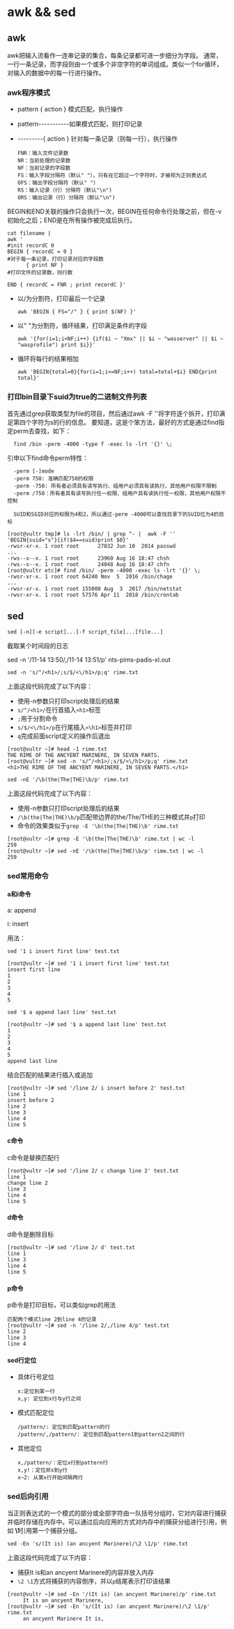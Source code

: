 # awk && sed

## awk

awk把输入流看作一连串记录的集合，每条记录都可进一步细分为字段。
通常，一行一条记录，而字段则由一个或多个非空字符的单词组成。类似一个for循环，对输入的数据中的每一行进行操作。

### awk程序模式

- pattern { action }    模式匹配，执行操作

- pattern-----------如果模式匹配，则打印记录

- ---------{ action }   针对每一条记录（则每一行），执行操作

      FNR：输入文件记录数
      NR：当前处理的记录数
      NF：当前记录的字段数
      FS：输入字段分隔符（默认" "），只有在它超过一个字符时，才被视为正则表达式
      OFS：输出字段分隔符（默认" "）
      RS：输入记录（行）分隔符（默认"\n")
      ORS：输出记录（行）分隔符（默认"\n")

BEGIN和END关联的操作只会执行一次，BEGIN在任何命令行处理之前，但在-v初始化之后；END是在所有操作被完成后执行。

```shell
cat filename |
awk '
#init recordC 0
BEGIN { recordC = 0 }
#对于每一条记录，打印记录对应的字段数
      { print NF }
#打印文件的记录数，则行数

END { recordC = FNR ; print recordC }'
```

- 以/为分割符，打印最后一个记录

      awk 'BEGIN { FS="/" } { print $(NF) }'

- 以" "为分割符，循环结果，打印满足条件的字段

      awk '{for(i=1;i<NF;i++) {if($i ~ "Xmx" || $i ~ "wasserver" || $i ~ "wasprofile") print $i}}'

- 循环将每行的结果相加

      awk 'BEGIN{total=0}{for(i=1;i<=NF;i++) total=total+$i} END{print total}'

### 打印bin目录下suid为true的二进制文件列表

首先通过grep获取类型为file的项目，然后通过awk -F ''将字符逐个拆开，打印满足第四个字符为s的行的信息。
要知道，这是个笨方法，最好的方式是通过find指定perm去查找，如下：

      find /bin -perm -4000 -type f -exec ls -lrt '{}' \;

引申以下find命令perm特性：

      -perm [-]mode
      -perm 750: 准确匹配750的权限
      -perm -750: 所有者必须具有读写执行、组用户必须具有读执行，其他用户权限不限制
      -perm /750：所有者具有读写执行任一权限、组用户具有读执行任一权限，其他用户权限不控制

      SUID和SGID对应的权限为4和2，所以通过-perm -4000可以查找目录下的SUID位为4的目标

```console
[root@vultr tmp]# ls -lrt /bin/ | grep ^- |  awk -F ''  'BEGIN{suid="s"}{if($4==suid)print $0}'
-rwsr-xr-x. 1 root root      27832 Jun 10  2014 passwd
...
-rws--x--x. 1 root root      23960 Aug 16 18:47 chsh
-rws--x--x. 1 root root      24048 Aug 16 18:47 chfn
[root@vultr etc]# find /bin/ -perm -4000 -exec ls -lrt '{}' \;
-rwsr-xr-x. 1 root root 64240 Nov  5  2016 /bin/chage
...
-rwsr-xr-x. 1 root root 155000 Aug  3  2017 /bin/netstat
-rwsr-xr-x. 1 root root 57576 Apr 11  2018 /bin/crontab
```

## sed

`sed [-n][-e script]...[-f script_file]...[file...]`

截取某个时间段的日志

sed -n '/11-14 13:50/,/11-14 13:51/p' nts-pims-padis-xl.out

`sed -n 's/^/<h1>/;s/$/<\/h1>/p;q' rime.txt`

上面这段代码完成了以下内容：

- 使用-n参数只打印script处理后的结果
- `s/^/<h1>/`在行首插入`<h1>`标签
- `;`用于分割命令
- `s/$/<\/h1>/p`在行尾插入`<\h1>`标签并打印
- `q`完成前面script定义的操作后退出

```console
[root@vultr ~]# head -1 rime.txt 
THE RIME OF THE ANCYENT MARINERE, IN SEVEN PARTS.
[root@vultr ~]# sed -n 's/^/<h1>/;s/$/<\/h1>/p;q' rime.txt 
<h1>THE RIME OF THE ANCYENT MARINERE, IN SEVEN PARTS.</h1>
```

`sed -nE '/\b(the|The|THE)\b/p' rime.txt`

上面这段代码完成了以下内容：

- 使用-n参数只打印script处理后的结果
- `/\b(the|The|THE)\b/p`匹配带边界的the/The/THE的三种模式并`p`打印
- 命令的效果类似于`grep -E '\b(the|The|THE)\b' rime.txt`

```console
[root@vultr ~]# grep -E '\b(the|The|THE)\b' rime.txt | wc -l
259
[root@vultr ~]# sed -nE '/\b(the|The|THE)\b/p' rime.txt | wc -l
259
```

### sed常用命令

#### a和i命令

a: append

i: insert

用法：

`sed '1 i insert first line' test.txt`

```console
[root@vultr ~]# sed '1 i insert first line' test.txt 
insert first line
1
2
3
4
5
```

`sed '$ a append last line' test.txt`

```console
[root@vultr ~]# sed '$ a append last line' test.txt
1
2
3
4
5
append last line
```

结合匹配的结果进行插入或追加

```console
[root@vultr ~]# sed '/line 2/ i insert before 2' test.txt
line 1
insert before 2
line 2
line 3
line 4
line 5
```

#### c命令

c命令是替换匹配行

```console
[root@vultr ~]# sed '/line 2/ c change line 2' test.txt
line 1
change line 2
line 3
line 4
line 5
```

#### d命令

d命令是删除目标

```console
[root@vultr ~]# sed '/line 2/ d' test.txt
line 1
line 3
line 4
line 5
```

#### p命令

p命令是打印目标，可以类似grep的用法

```console
匹配两个模式line 2到line 4的记录
[root@vultr ~]# sed -n '/line 2/,/line 4/p' test.txt
line 2
line 3
line 4
```

#### sed行定位

- 具体行号定位

      x:定位到某一行
      x,y: 定位到x行与y行之间

- 模式匹配定位

      /pattern/: 定位到匹配pattern的行
      /pattern/,/pattern/: 定位到匹配pattern1到pattern2之间的行

- 其他定位

      x,/pattern/：定位x行到pattern行
      x,y!：定位非x到y行
      x~2: 从第x行开始间隔两行

### sed后向引用

当正则表达式的一个模式的部分或全部字符由一队括号分组时，它对内容进行捕获并临时存储在内存中。可以通过后向应用的方式对内存中的捕获分组进行引用，例如 **\1**引用第一个捕获分组。

`sed -En 's/(It is) (an ancyent Marinere)/\2 \1/p' rime.txt`

上面这段代码完成了以下内容：

- 捕获It is和an ancyent Marinere的内容并放入内存
- `\2 \1`方式将捕获的内容倒序，并以`p`结尾表示打印该结果

```console
[root@vultr ~]# sed -En '/(It is) (an ancyent Marinere)/p' rime.txt
     It is an ancyent Marinere,
[root@vultr ~]# sed -En 's/(It is) (an ancyent Marinere)/\2 \1/p' rime.txt
     an ancyent Marinere It is,
```